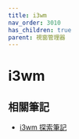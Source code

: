 ```yaml
---
title: i3wm
nav_order: 3010
has_children: true
parent: 視窗管理器
---
```



# i3wm







## 相關筆記

* [i3wm 探索筆記](https://samwhelp.github.io/note-about-i3wm/)
